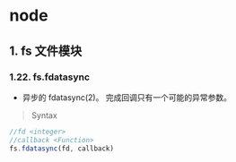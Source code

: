 # node

## 1. fs 文件模块

### 1.22. fs.fdatasync

- 异步的 fdatasync(2)。 完成回调只有一个可能的异常参数。
  

> Syntax

```js
//fd <integer>
//callback <Function>
fs.fdatasync(fd, callback)
```
